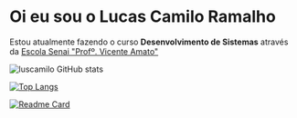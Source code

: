 # Oi eu sou o Lucas Camilo Ramalho 
Estou atualmente fazendo o curso __Desenvolvimento de Sistemas__ através da [Escola Senai "Profº. Vicente Amato"](https://jandira.sp.senai.br/) 

![luscamilo GitHub stats](https://github-readme-stats.vercel.app/api?username=luscamilo&show_icons=true&theme=dark) 


[![Top Langs](https://github-readme-stats.vercel.app/api/top-langs/?username=luscamilo&theme=dark)](https://github.com/luscamilo/luscamilo)

[![Readme Card](https://github-readme-stats.vercel.app/api/pin/?username=luscamilo&repo=portfolio&theme=dark)](https://github.com/luscamilo/portfolio)


## 
